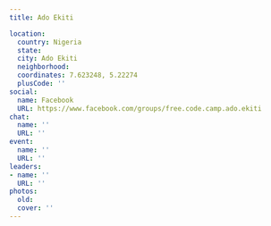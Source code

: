 ```yaml
---
title: Ado Ekiti

location:
  country: Nigeria
  state: 
  city: Ado Ekiti
  neighborhood: 
  coordinates: 7.623248, 5.22274
  plusCode: ''
social:
  name: Facebook
  URL: https://www.facebook.com/groups/free.code.camp.ado.ekiti
chat:
  name: ''
  URL: ''
event:
  name: ''
  URL: ''
leaders:
- name: ''
  URL: ''
photos:
  old: 
  cover: ''
---
```

